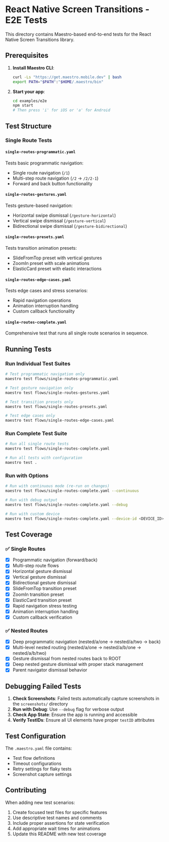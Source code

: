 # React Native Screen Transitions - E2E Tests

This directory contains Maestro-based end-to-end tests for the React Native Screen Transitions library.

## Prerequisites

1. **Install Maestro CLI**:
   ```bash
   curl -Ls "https://get.maestro.mobile.dev" | bash
   export PATH="$PATH":"$HOME/.maestro/bin"
   ```

2. **Start your app**:
   ```bash
   cd examples/e2e
   npm start
   # Then press 'i' for iOS or 'a' for Android
   ```

## Test Structure

### Single Route Tests

#### `single-routes-programmatic.yaml`
Tests basic programmatic navigation:
- Single route navigation (`/1`)
- Multi-step route navigation (`/2` → `/2/2-1`)
- Forward and back button functionality

#### `single-routes-gestures.yaml`
Tests gesture-based navigation:
- Horizontal swipe dismissal (`/gesture-horizontal`)
- Vertical swipe dismissal (`/gesture-vertical`)
- Bidirectional swipe dismissal (`/gesture-bidirectional`)

#### `single-routes-presets.yaml`
Tests transition animation presets:
- SlideFromTop preset with vertical gestures
- ZoomIn preset with scale animations
- ElasticCard preset with elastic interactions

#### `single-routes-edge-cases.yaml`
Tests edge cases and stress scenarios:
- Rapid navigation operations
- Animation interruption handling
- Custom callback functionality

#### `single-routes-complete.yaml`
Comprehensive test that runs all single route scenarios in sequence.

## Running Tests

### Run Individual Test Suites
```bash
# Test programmatic navigation only
maestro test flows/single-routes-programmatic.yaml

# Test gesture navigation only
maestro test flows/single-routes-gestures.yaml

# Test transition presets only
maestro test flows/single-routes-presets.yaml

# Test edge cases only
maestro test flows/single-routes-edge-cases.yaml
```

### Run Complete Test Suite
```bash
# Run all single route tests
maestro test flows/single-routes-complete.yaml

# Run all tests with configuration
maestro test .
```

### Run with Options
```bash
# Run with continuous mode (re-run on changes)
maestro test flows/single-routes-complete.yaml --continuous

# Run with debug output
maestro test flows/single-routes-complete.yaml --debug

# Run with custom device
maestro test flows/single-routes-complete.yaml --device-id <DEVICE_ID>
```

## Test Coverage

### ✅ Single Routes
- [x] Programmatic navigation (forward/back)
- [x] Multi-step route flows
- [x] Horizontal gesture dismissal
- [x] Vertical gesture dismissal
- [x] Bidirectional gesture dismissal
- [x] SlideFromTop transition preset
- [x] ZoomIn transition preset
- [x] ElasticCard transition preset
- [x] Rapid navigation stress testing
- [x] Animation interruption handling
- [x] Custom callback verification

### ✅ Nested Routes
- [x] Deep programmatic navigation (nested/a/one → nested/a/two → back)
- [x] Multi-level nested routing (nested/a/one → nested/a/b/one → nested/a/b/two)
- [x] Gesture dismissal from nested routes back to ROOT
- [x] Deep nested gesture dismissal with proper stack management
- [x] Parent navigator dismissal behavior

## Debugging Failed Tests

1. **Check Screenshots**: Failed tests automatically capture screenshots in the `screenshots/` directory
2. **Run with Debug**: Use `--debug` flag for verbose output
3. **Check App State**: Ensure the app is running and accessible
4. **Verify TestIDs**: Ensure all UI elements have proper `testID` attributes

## Test Configuration

The `.maestro.yaml` file contains:
- Test flow definitions
- Timeout configurations
- Retry settings for flaky tests
- Screenshot capture settings

## Contributing

When adding new test scenarios:
1. Create focused test files for specific features
2. Use descriptive test names and comments
3. Include proper assertions for state verification
4. Add appropriate wait times for animations
5. Update this README with new test coverage
